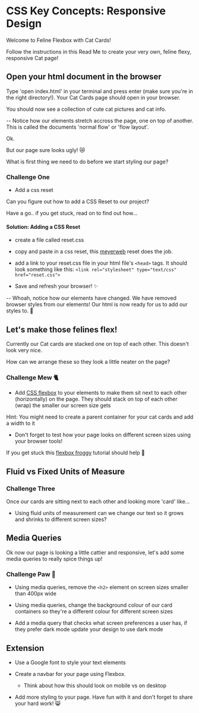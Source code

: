 # CSS Key Concepts: Responsive Design 

Welcome to Feline Flexbox with Cat Cards!

Follow the instructions in this Read Me to create your very own, feline flexy, responsive Cat page!

## Open your html document in the browser

Type 'open index.html' in your terminal and press enter (make sure you're in the right directory!). Your Cat Cards page should open in your browser.

You should now see a collection of cute cat pictures and cat info. 

-- Notice how our elements stretch accross the page, one on top of another. This is called the documents 'normal flow' or 'flow layout'. 

Ok. 

But our page sure looks ugly! 😿

What is first thing we need to do before we start styling our page?

### Challenge One

- Add a css reset 

Can you figure out how to add a CSS Reset to our project? 

Have a go.. if you get stuck, read on to find out how...


#### Solution: Adding a CSS Reset

- create a file called reset.css
- copy and paste in a css reset, this [meyerweb](https://meyerweb.com/eric/) reset does the job.
- add a link to your reset.css file in your html file's `<head>` tags. It should look something like this:
`<link rel="stylesheet" type="text/css" href="reset.css">`

- Save and refresh your browser! ✨

-- Whoah, notice how our elements have changed. We have removed browser styles from our elements! Our html is now ready for us to add our styles to. 🙌

## Let's make those felines flex! 

Currently our Cat cards are stacked one on top of each other. This doesn't look very nice. 

How can we arrange these so they look a little neater on the page?

### Challenge Mew 🐈

- Add [CSS flexbox](https://css-tricks.com/snippets/css/a-guide-to-flexbox/) to your elements to make them sit next to each other (horizontally) on the page. They should stack on top of each other (wrap) the smaller our screen size gets

Hint: You might need to create a parent container for your cat cards and add a width to it

- Don't forget to test how your page looks on different screen sizes using your browser tools!

If you get stuck this [flexbox froggy](https://flexboxfroggy.com/) tutorial should help 🐸

## Fluid vs Fixed Units of Measure

### Challenge Three

Once our cards are sitting next to each other and looking more 'card' like...

- Using fluid units of measurement can we change our text so it grows and shrinks to different screen sizes?


## Media Queries

Ok now our page is looking a little cattier and responsive, let's add some media queries to really spice things up!

### Challenge Paw 🐾

- Using media queries, remove the `<h2>` element on screen sizes smaller than 400px wide

- Using media queries, change the background colour of our card containers so they're a different colour for different screen sizes

- Add a media query that checks what screen preferences a user has, if they prefer dark mode update your design to use dark mode


## Extension 

* Use a Google font to style your text elements

* Create a navbar for your page using Flexbox.
    - Think about how this should look on mobile vs on desktop

- Add more styling to your page. Have fun with it and don't forget to share your hard work! 😸



